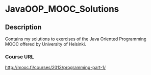 # JavaOOP_MOOC_Solutions
## Description
Contains my solutions to exercises of the Java Oriented Programming MOOC offered by University of Helsinki.
### Course URL
http://mooc.fi/courses/2013/programming-part-1/ 
